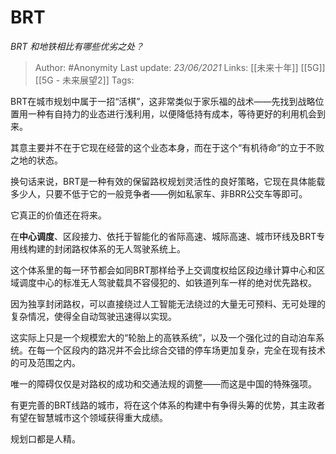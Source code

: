 # BRT
*BRT 和地铁相比有哪些优劣之处？* 

> Author: #Anonymity
Last update: *23/06/2021* 
Links: [[未来十年]] [[5G]] [[5G - 未来展望2]]
Tags:       



BRT在城市规划中属于一招“活棋”，这非常类似于家乐福的战术——先找到战略位置用一种有自持力的业态进行浅利用，以便降低持有成本，等待更好的利用机会到来。

其意主要并不在于它现在经营的这个业态本身，而在于这个“有机待命”的立于不败之地的状态。

换句话来说，BRT是一种有效的保留路权规划灵活性的良好策略，它现在具体能载多少人，只要不低于它的一般竞争者——例如私家车、非BRR公交车等即可。

它真正的价值还在将来。

在**中心调度**、区段接力、依托于智能化的省际高速、城际高速、城市环线及BRT专用线构建的封闭路权体系的无人驾驶系统上。

这个体系里的每一环节都会如同BRT那样给予上交调度权给区段边缘计算中心和区域调度中心的标准无人驾驶载具不容侵犯的、如铁道列车一样的绝对优先路权。

因为独享封闭路权，可以直接绕过人工智能无法绕过的大量无可预料、无可处理的复杂情况，使得全自动驾驶迅速得以实现。

这实际上只是一个规模宏大的“轮胎上的高铁系统”，以及一个强化过的自动泊车系统。在每一个区段内的路况并不会比综合交错的停车场更加复杂，完全在现有技术的可及范围之内。

唯一的障碍仅仅是对路权的成功和交通法规的调整——而这是中国的特殊强项。

有更完善的BRT线路的城市，将在这个体系的构建中有争得头筹的优势，其主政者有望在智慧城市这个领域获得重大成绩。

规划口都是人精。




